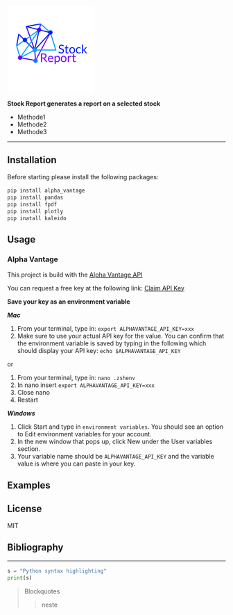 ![Logo StockReport](resources/logo.png "Logo Stock Report")

**Stock Report generates a report on a selected stock**
* Methode1
* Methode2
* Methode3
---

## Installation
Before starting please install the following packages:
```
pip install alpha_vantage
pip install pandas
pip install fpdf
pip install plotly
pip inatall kaleido
```
## Usage
### Alpha Vantage
This project is build with the [Alpha Vantage API ](https://www.alphavantage.co)

You can request a free key at the following link: [Claim API Key](https://www.alphavantage.co/support/#api-key)

**Save your key as an environment variable**

***Mac***
1. From your terminal, type in: `export ALPHAVANTAGE_API_KEY=xxx`
2. Make sure to use your actual API key for the value. You can confirm that the environment variable is saved by typing in the following which should display your API key:
`echo $ALPHAVANTAGE_API_KEY`
   
or

1. From your terminal, type in: `nano .zshenv`
3. In nano insert `export ALPHAVANTAGE_API_KEY=xxx`
4. Close nano
5. Restart

***Windows***
1. Click Start and type in `environment variables`. You should see an option to Edit environment variables for your account.
2. In the new window that pops up, click New under the User variables section.
3. Your variable name should be `ALPHAVANTAGE_API_KEY` and the variable value is where you can paste in your key.


## Examples
## License
MIT
## Bibliography




---

```python
s = "Python syntax highlighting"
print(s)
```
> Blockquotes 
>> neste



 

 

